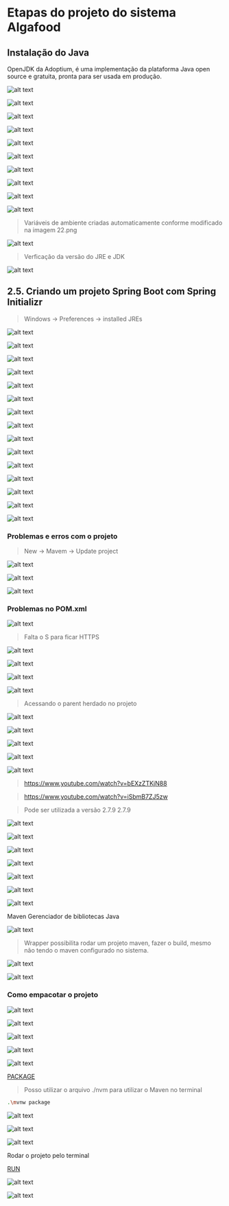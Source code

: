# Etapas do projeto do sistema Algafood

## Instalação do Java

OpenJDK da Adoptium, é uma implementação da plataforma Java open source e gratuita, pronta para ser usada em produção.

![alt text](image-16.png)

![alt text](image-15.png)

![alt text](image-17.png)

![alt text](image-18.png)

![alt text](image-19.png)

![alt text](image-20.png)

![alt text](image-21.png)

![alt text](image-23.png)

![alt text](image-22.png)

![alt text](image-24.png)

> Variáveis de ambiente criadas automaticamente conforme modificado na imagem 22.png

![alt text](image-25.png)

> Verficação da versão do JRE e JDK

![alt text](image-26.png)

## 2.5. Criando um projeto Spring Boot com Spring Initializr

> Windows -> Preferences -> installed JREs

![alt text](image-27.png)

![alt text](image-28.png)

![alt text](image-29.png)

![alt text](image-30.png)

![alt text](image-31.png)

![alt text](image-32.png)

![alt text](image-33.png)

![alt text](image-5.png)

![alt text](image-34.png)

![alt text](image-35.png)

![alt text](image-36.png)

![alt text](image-37.png)

![alt text](image-4.png)

![alt text](image-6.png)

![alt text](image-7.png)

### Problemas e erros com o projeto

> New -> Mavem -> Update project

![alt text](image-9.png)

![alt text](image-10.png)

![alt text](image-11.png)

### Problemas no POM.xml

![alt text](image-8.png)

> Falta o S para ficar HTTPS

![alt text](image-12.png)

![alt text](image-13.png)

![alt text](image-14.png)

![alt text](image-38.png)

> Acessando o parent herdado no projeto

![alt text](image-60.png)

![alt text](image-61.png)

![alt text](image-62.png)

![alt text](image-63.png)

![alt text](image-64.png)

> https://www.youtube.com/watch?v=bEXzZTKjN88

> https://www.youtube.com/watch?v=iSbmB7ZJ5zw

> Pode ser utilizada a versão 2.7.9
> <version>2.7.9</version>

![alt text](image-39.png)

![alt text](image-40.png)

![alt text](image-41.png)

![alt text](image-42.png)

![alt text](image-43.png)

![alt text](image-44.png)

![alt text](image-45.png)

Maven Gerenciador de bibliotecas Java

![alt text](image-51.png)

> Wrapper possibilita rodar um projeto maven, fazer o build, mesmo não tendo o maven configurado no sistema.

![alt text](image-46.png)

![alt text](image-47.png)

### Como empacotar o projeto


![alt text](image-48.png)

![alt text](image-49.png)

![alt text](image-50.png)

![alt text](image-52.png)

![alt text](image-53.png)

[PACKAGE](TERMINAL.md)

> Posso utilizar o arquivo ./nvm para utilizar o Maven no terminal

```sh
.\mvnw package
```

![alt text](image-54.png)

![alt text](image-55.png)

![alt text](image-56.png)

Rodar o projeto pelo terminal

[RUN](TERMINAL.md)

![alt text](image-58.png)

![alt text](image-59.png)


































































